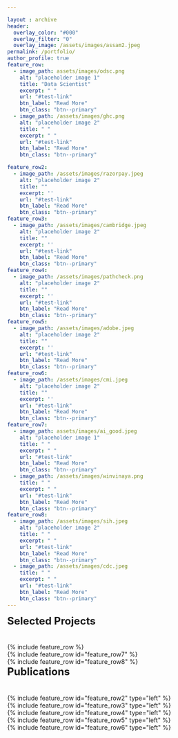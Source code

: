 ```yaml
---

layout : archive
header:
  overlay_color: "#000"
  overlay_filter: "0"
  overlay_image: /assets/images/assam2.jpeg
permalink: /portfolio/
author_profile: true
feature_row:
  - image_path: assets/images/odsc.png
    alt: "placeholder image 1"
    title: "Data Scientist"
    excerpt: " "
    url: "#test-link"
    btn_label: "Read More"
    btn_class: "btn--primary"
  - image_path: /assets/images/ghc.png
    alt: "placeholder image 2"
    title: " "
    excerpt: " "
    url: "#test-link"
    btn_label: "Read More"
    btn_class: "btn--primary"

feature_row2:
  - image_path: /assets/images/razorpay.jpeg
    alt: "placeholder image 2"
    title: ""
    excerpt: ''
    url: "#test-link"
    btn_label: "Read More"
    btn_class: "btn--primary"
feature_row3:
  - image_path: /assets/images/cambridge.jpeg
    alt: "placeholder image 2"
    title: ""
    excerpt: ''
    url: "#test-link"
    btn_label: "Read More"
    btn_class: "btn--primary"
feature_row4:
  - image_path: /assets/images/pathcheck.png
    alt: "placeholder image 2"
    title: ""
    excerpt: ''
    url: "#test-link"
    btn_label: "Read More"
    btn_class: "btn--primary"
feature_row5:
  - image_path: /assets/images/adobe.jpeg
    alt: "placeholder image 2"
    title: ""
    excerpt: ''
    url: "#test-link"
    btn_label: "Read More"
    btn_class: "btn--primary"
feature_row6:
  - image_path: /assets/images/cmi.jpeg
    alt: "placeholder image 2"
    title: ""
    excerpt: ''
    url: "#test-link"
    btn_label: "Read More"
    btn_class: "btn--primary"
feature_row7:
  - image_path: assets/images/ai_good.jpeg
    alt: "placeholder image 1"
    title: " "
    excerpt: " "
    url: "#test-link"
    btn_label: "Read More"
    btn_class: "btn--primary"
  - image_path: /assets/images/winvinaya.png
    title: " "
    excerpt: " "
    url: "#test-link"
    btn_label: "Read More"
    btn_class: "btn--primary"
feature_row8:
  - image_path: /assets/images/sih.jpeg
    alt: "placeholder image 2"
    title: " "
    excerpt: " "
    url: "#test-link"
    btn_label: "Read More"
    btn_class: "btn--primary"
  - image_path: /assets/images/cdc.jpeg
    title: " "
    excerpt: " "
    url: "#test-link"
    btn_label: "Read More"
    btn_class: "btn--primary"
---
```




<div style="margin-bottom:1cm" align="left"><font size="5"><b>Selected Projects</b></font></div>
<div class="grid__wrapper">
{% include feature_row %}
</div>
<div class="grid__wrapper">
{% include feature_row id="feature_row7" %}
</div>
<div class="grid__wrapper">
{% include feature_row id="feature_row8" %}
</div>

<div style="margin-bottom:1cm" align="left"><font size="5"><b>Publications</b></font></div>


<div class="grid__wrapper">
{% include feature_row id="feature_row2" type="left" %}

</div>

<div class="grid__wrapper">
{% include feature_row id="feature_row3" type="left" %}

</div>

<div class="grid__wrapper">
{% include feature_row id="feature_row4" type="left" %}

</div>

<div class="grid__wrapper">
{% include feature_row id="feature_row5" type="left" %}

</div>

<div class="grid__wrapper">
{% include feature_row id="feature_row6" type="left" %}

</div>

